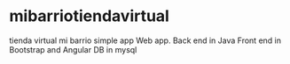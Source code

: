 # mibarriotiendavirtual
 tienda virtual mi barrio simple app
 Web app.
 Back end in Java
 Front end in Bootstrap and Angular
 DB in mysql
